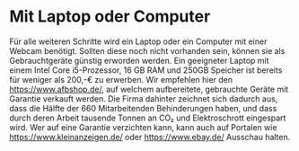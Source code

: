 # Mit Laptop oder Computer

Für alle weiteren Schritte wird ein Laptop oder ein Computer mit einer Webcam benötigt.
Sollten diese noch nicht vorhanden sein, können sie als Gebrauchtgeräte günstig erworden werden.
Ein geeigneter Laptop mit einem Intel Core i5-Prozessor, 16 GB RAM und 250GB Speicher ist bereits für weniger als 200,-€ zu erwerben.
Wir empfehlen hier den https://www.afbshop.de/, auf welchem aufbereitete, gebrauchte Geräte mit Garantie verkauft werden.
Die Firma dahinter zeichnet sich dadurch aus, dass die Hälfte der 660 Mitarbeitenden Behinderungen haben, und dass durch deren Arbeit tausende Tonnen an CO₂ und Elektroschrott eingespart wird.
Wer auf eine Garantie verzichten kann, kann auch auf Portalen wie https://www.kleinanzeigen.de/ oder https://www.ebay.de/ Ausschau halten.
